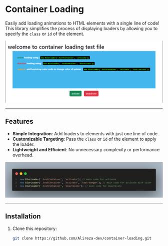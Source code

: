 # Container Loading

Easily add loading animations to HTML elements with a single line of code! This library simplifies the process of displaying loaders by allowing you to specify the `class` or `id` of the element.

![Example Preview](examplePreview.png)

---

## Features

- **Simple Integration**: Add loaders to elements with just one line of code.
- **Customizable Targeting**: Pass the `class` or `id` of the element to apply the loader.
- **Lightweight and Efficient**: No unnecessary complexity or performance overhead.

![Main Code Preview](maincode.png)

---

## Installation

1. Clone this repository:
   ```bash
   git clone https://github.com/Alireza-dev/container-loading.git
